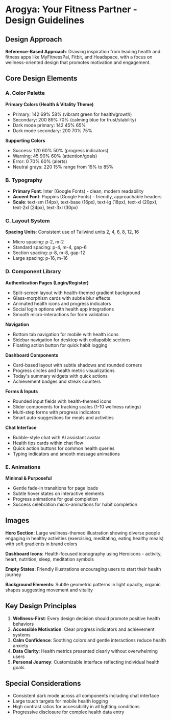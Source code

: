 # Arogya: Your Fitness Partner - Design Guidelines

## Design Approach
**Reference-Based Approach**: Drawing inspiration from leading health and fitness apps like MyFitnessPal, Fitbit, and Headspace, with a focus on wellness-oriented design that promotes motivation and engagement.

## Core Design Elements

### A. Color Palette
**Primary Colors (Health & Vitality Theme)**
- Primary: 142 69% 58% (vibrant green for health/growth)
- Secondary: 200 89% 70% (calming blue for trust/stability)
- Dark mode primary: 142 45% 65%
- Dark mode secondary: 200 70% 75%

**Supporting Colors**
- Success: 120 60% 50% (progress indicators)
- Warning: 45 90% 60% (attention/goals)
- Error: 0 70% 60% (alerts)
- Neutral grays: 220 15% range from 15% to 85%

### B. Typography
- **Primary Font**: Inter (Google Fonts) - clean, modern readability
- **Accent Font**: Poppins (Google Fonts) - friendly, approachable headers
- **Scale**: text-sm (14px), text-base (16px), text-lg (18px), text-xl (20px), text-2xl (24px), text-3xl (30px)

### C. Layout System
**Spacing Units**: Consistent use of Tailwind units 2, 4, 6, 8, 12, 16
- Micro spacing: p-2, m-2
- Standard spacing: p-4, m-4, gap-6
- Section spacing: p-8, m-8, gap-12
- Large spacing: p-16, m-16

### D. Component Library

**Authentication Pages (Login/Register)**
- Split-screen layout with health-themed gradient background
- Glass-morphism cards with subtle blur effects
- Animated health icons and progress indicators
- Social login options with health app integrations
- Smooth micro-interactions for form validation

**Navigation**
- Bottom tab navigation for mobile with health icons
- Sidebar navigation for desktop with collapsible sections
- Floating action button for quick habit logging

**Dashboard Components**
- Card-based layout with subtle shadows and rounded corners
- Progress circles and health metric visualizations
- Today's summary widgets with quick actions
- Achievement badges and streak counters

**Forms & Inputs**
- Rounded input fields with health-themed icons
- Slider components for tracking scales (1-10 wellness ratings)
- Multi-step forms with progress indicators
- Smart auto-suggestions for meals and activities

**Chat Interface**
- Bubble-style chat with AI assistant avatar
- Health tips cards within chat flow
- Quick action buttons for common health queries
- Typing indicators and smooth message animations

### E. Animations
**Minimal & Purposeful**
- Gentle fade-in transitions for page loads
- Subtle hover states on interactive elements
- Progress animations for goal completion
- Success celebration micro-animations for habit completion

## Images
**Hero Section**: Large wellness-themed illustration showing diverse people engaging in healthy activities (exercising, meditating, eating healthy meals) with soft gradients in brand colors

**Dashboard Icons**: Health-focused iconography using Heroicons - activity, heart, nutrition, sleep, meditation symbols

**Empty States**: Friendly illustrations encouraging users to start their health journey

**Background Elements**: Subtle geometric patterns in light opacity, organic shapes suggesting movement and vitality

## Key Design Principles
1. **Wellness-First**: Every design decision should promote positive health behaviors
2. **Accessible Motivation**: Clear progress indicators and achievement systems
3. **Calm Confidence**: Soothing colors and gentle interactions reduce health anxiety
4. **Data Clarity**: Health metrics presented clearly without overwhelming users
5. **Personal Journey**: Customizable interface reflecting individual health goals

## Special Considerations
- Consistent dark mode across all components including chat interface
- Large touch targets for mobile health logging
- High contrast ratios for accessibility in all lighting conditions
- Progressive disclosure for complex health data entry